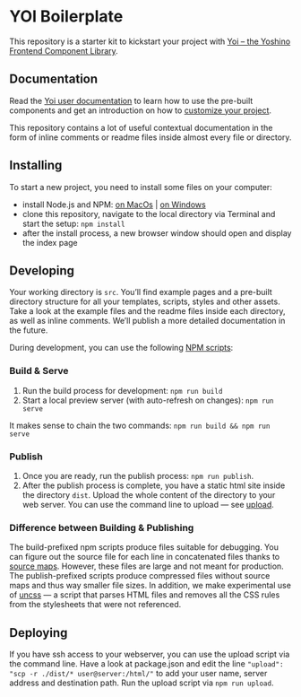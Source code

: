 # YOI Boilerplate

This repository is a starter kit to kickstart your project with [Yoi – the Yoshino Frontend Component Library](https://github.com/yoshino-digital/yoi).

## Documentation

Read the [Yoi user documentation](https://yoshino-digital.github.io/yoi/start/) to learn how to use the pre-built components and get an introduction on how to [customize your project](https://yoshino-digital.github.io/yoi/start/customizing.html).

This repository contains a lot of useful contextual documentation in the form of inline comments or readme files inside almost every file or directory.

## Installing

To start a new project, you need to install some files on your computer:

- install Node.js and NPM: [on MacOs](https://treehouse.github.io/installation-guides/mac/node-mac.html) | [on Windows](https://treehouse.github.io/installation-guides/windows/node-windows.html)
- clone this repository, navigate to the local directory via Terminal and start the setup: `npm install`
- after the install process, a new browser window should open and display the index page

## Developing

Your working directory is `src`. You’ll find example pages and a pre-built directory structure for all your templates, scripts, styles and other assets. Take a look at the example files and the readme files inside each directory, as well as inline comments. We’ll publish a more detailed documentation in the future.

During development, you can use the following [NPM scripts](https://docs.npmjs.com/misc/scripts):

### Build & Serve

1. Run the build process for development: `npm run build`
2. Start a local preview server (with auto-refresh on changes): `npm run serve`

It makes sense to chain the two commands: `npm run build && npm run serve`

### Publish

1. Once you are ready, run the publish process: `npm run publish`.
2. After the publish process is complete, you have a static html site inside the directory `dist`. Upload the whole content of the directory to your web server. You can use the command line to upload &mdash; see [upload](#deploying).

### Difference between Building & Publishing

The build-prefixed npm scripts produce files suitable for debugging. You can figure out the source file for each line in concatenated files thanks to [source maps](http://blog.teamtreehouse.com/introduction-source-maps). However, these files are large and not meant for production.
The publish-prefixed scripts produce compressed files without source maps and thus way smaller file sizes. In addition, we make experimental use of [uncss](https://github.com/giakki/uncss) &mdash; a script that parses HTML files and removes all the CSS rules from the stylesheets that were not referenced.

## Deploying

If you have ssh access to your webserver, you can use the upload script via the command line. Have a look at package.json and edit the line `"upload": "scp -r ./dist/* user@server:/html/"` to add your user name, server address and destination path. Run the upload script via `npm run upload`.